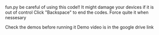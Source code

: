 fun.py
be careful of using this code!! It might damage your devices if it is out of control
Click "Backspace" to end the codes. Force quite it when nessesary

Check the demos before running it
Demo video is in the google drive link
